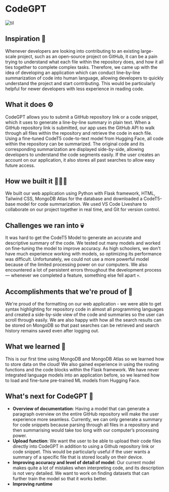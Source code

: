 # CodeGPT
![til](./static/gif/home.gif)

## Inspiration 🧠
Whenever developers are looking into contributing to an existing large-scale project, such as an open-source project on GitHub, it can be a pain trying to understand what each file within the repository does, and how it all ties together to complete complex tasks. Therefore, we came up with the idea of developing an application which can conduct line-by-line summarization of code into human language, allowing developers to quickly understand the project and start contributing. This would be particularly helpful for newer developers with less experience in reading code.

## What it does ⚙️
CodeGPT allows you to submit a GitHub repository link or a code snippet, which it uses to generate a line-by-line summary in plain text. When a GitHub repository link is submitted, our app uses the GitHub API to walk through all files within the repository and retrieve the code in each file. Using a fine-tuned CodeT5 code-to-text model from Hugging Face, all code within the repository can be summarized. The original code and its corresponding summarization are displayed side-by-side, allowing developers to understand the code segments easily. If the user creates an account on our application, it also stores all past searches to allow easy future access. 

## How we built it 👷‍♀️🔧
We built our web application using Python with Flask framework, HTML, Tailwind CSS, MongoDB Atlas for the database and downloaded a CodeT5-base model for code summarization. We used VS Code Liveshare to collaborate on our project together in real time, and Git for version control.

## Challenges we ran into 💀
It was hard to get the CodeT5 Model to generate an accurate and descriptive summary of the code. We tested out many models and worked on fine-tuning the model to improve accuracy. As high schoolers, we don't have much experience working with models, so optimizing its performance was difficult. Unfortunately, we could not use a more powerful model because of the limited processing power on our computers. We also encountered a lot of persistent errors throughout the development process — whenever we completed a feature, something else fell apart 💀.

## Accomplishments that we're proud of 🎉
We're proud of the formatting on our web application - we were able to get syntax highlighting for repository code in almost all programming languages and created a side-by-side view of the code and summaries so the user can scroll through easily. We are also happy with how all the search results can be stored on MongoDB so that past searches can be retrieved and search history remains saved even after logging out. 

## What we learned 📝
This is our first time using MongoDB and MongoDB Atlas so we learned how to store data on the cloud! We also gained experience in using the routing functions and the code blocks within the Flask framework. We have never integrated language models into an application before, so we learned how to load and fine-tune pre-trained ML models from Hugging Face.

## What's next for CodeGPT 🔮
- **Overview of documentation**: Having a model that can generate a paragraph overview on the entire GitHub repository will make the user experience more seamless. Currently, we can only generate a summary for code snippets because parsing through all files in a repository and then summarising would take too long with our computer’s processing power.
- **Upload function**: We want the user to be able to upload their code files directly into CodeGPT in addition to using a Github repository link or code snippet. This would be particularly useful if the user wants a summary of a specific file that is stored locally on their device. 
- **Improving accuracy and level of detail of model**: Our current model makes quite a lot of mistakes when interpreting code, and its description is not very detailed. We want to work on finding datasets that can further train the model so that it works better.
- **Improving runtime**